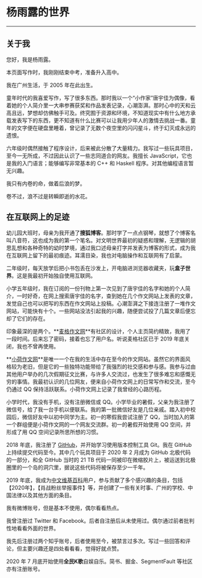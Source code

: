 <link rel="icon" type="image/x-icon"
 href="/favicon.ico">
 <title>杨雨露的世界</title>

# 杨雨露的世界 #

---

## 关于我 ##

您好，我是杨雨露。

本页面写作时，我刚刚结束中考，准备升入高中。

我在广州生活，于 2005 年在此出生。

童年时代的我喜爱写作，写了很多东西。那时我以一个“小作家”唐宇佳为偶像，看着她的个人简介里一大串参赛获奖和作品发表记录，心潮澎湃。那时心中的天和云高且远，梦想却仿佛触手可及。终究囿于资源和环境，不知道现实中有什么地方承载发表写下的东西，更不知道有什么比赛可以让我用少年人的激情去挑战一番。童年的文字便在硬盘里睡着，曾记录了无数个夜空里的闪闪星斗，终于幻灭成永远的遗恨。

六年级时偶然接触了程序设计，后来被此分散了大量精力。我写过一些玩具项目，至今一无所成，不过因此认识了一些志同道合的网友。我擅长 JavaScript，它也是我的入门语言；能够编写非常基本的 C++ 和 Haskell 程序。对其他编程语言暂无兴趣。

我只有内卷的命，做着后浪的梦。

卷不过，浪不过是转瞬即逝的水花。



## 在互联网上的足迹 ##

幼儿园大班时，母亲为我开通了**搜狐博客**。那时学了一点点钢琴，就想了个博客名叫八音符，这也成为我的第一个笔名。对文明世界最初的疑惑和理解，无逻辑的胡思乱想和各种奇特的幼时梦境，通过我口述母亲打字并发表为博客的形式，成为我在互联网上留下的最初痕迹。耳濡目染，我也对电脑操作和互联网有了启蒙。

二年级时，每天放学后把小书包丢在沙发上，开电脑进浏览器收藏夹，玩**盒子世界**。这是我最初开始独自使用互联网。

小学五年级时，我在订阅的一份刊物上第一次见到了唐宇佳的名字和她的个人简介，一时好奇，在网上搜索唐宇佳的名字，查到她在几个作文网站上发表的文章，发觉自己也可以把写的东西在作文网站上投稿。心潮澎湃之下接连注册了一堆作文网站，可能快有十个。一些网站没法引起我的兴趣，随便尝试投了几篇文章后便忘却了它们的存在。

印象最深的是两个。**[麦格作文网](https://zuowen.cn)**有社区的设计，个人主页简约精致，我用了一段时间。后来忘了密码，接着也忘了用户名。听说麦格社区已于 2019 年底关闭，我也不曾再使用。

**[小荷作文网](http://www.zww.cn/)**是唯一一个在我的生活中存在至今的作文网站。虽然它的界面风格较为老旧，但是它的一些独特功能带给了我强烈的社交感和参与感。我参与过由其他用户举办的几次假期征文比赛，与许多人交流过，也发生了很多难忘和感慨无穷的事情。我最初认识的几位网友，便来自小荷作文网上的日常写作和交流，至今仍通过 QQ 保持活跃联系。小荷作文网上记录了我曾经的心路历程。

小学时代，我没有手机，没有注册微信或 QQ。小学毕业的暑假，父亲为我注册了微信号，给了我一台手机以便联系。我的第一批微信好友是几位亲戚。踏入初中校园后，微信好友中以初中同学为主。初一的寒假我尝试注册了 QQ，当时加入的第一个群组便是小荷作文网的一个网友交流群。初一的暑假开始使用 QQ 空间，并形成了用 QQ 空间记录所思所想的习惯。

2018 年底，我注册了 [GitHub](https://github.com/tanpero/)，并开始学习使用版本控制工具 Git。我在 GitHub 上持续提交代码至今。其中几个玩具项目于 2020 年 2 月成为 GitHub 北极代码的一部分，和全 GitHub 当时的 21 TB 代码一同被印在微缩胶片上，被运送到北极圈里的一个岛的洞穴里，据说这些代码将被保存至少一千年。

2019 年底，我成为[中文维基百科](https://zh.wikipedia.org/wiki/User:Tanpero/)用户，参与贡献了多个感兴趣的条目，包括【2020年】，【肖战粉丝举报事件】等，并创建了一些有关时事、广州的学校、中国法律以及其他方面的条目。

我有微博账号，但是基本不使用，偶尔看看热点。

我曾注册过 Twitter 和 Facebook。后者自注册后从未使用过。偶尔通过前者批判性地看看外面的世界。

我先后注册过两个知乎账号，后者使用至今，被禁言过多次。写过一些回答和评论，但主要兴趣还是四处看看看，觉得好就点赞。

2020 年 7 月底开始使用**全民K歌**自娱自乐。简书、掘金、SegmentFault 等社区亦有注册账号。